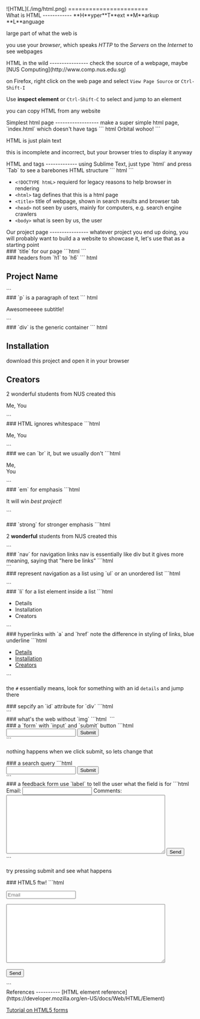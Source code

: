 <section>
![HTML](./img/html.png)
=======================
</section>

<section>
What is HTML
------------
**H**yper**T**ext **M**arkup **L**anguage

large part of what the web is

you use your *browser*, which speaks *HTTP* to the *Servers*
on the *Internet* to see webpages
</section>

<section>
HTML in the wild
----------------
check the source of a webpage, maybe [NUS Computing](http://www.comp.nus.edu.sg)

on Firefox, right click on the web page and select `View Page Source`
or `Ctrl-Shift-I`

Use **inspect element** or `Ctrl-Shift-C` to select and jump to an element

you can copy HTML from any website
</section>

<section>
Simplest html page
------------------
make a super simple html page, `index.html` which doesn't have tags
``` html
<!-- index.html -->
Orbital wohoo!
```

HTML is just plain text

this is incomplete and incorrect, but your browser tries to
display it anyway
</section>

<section>
HTML and tags
-------------
using Sublime Text, just type `html` and press `Tab` to see a barebones
HTML structure
``` html
<!-- index.html -->
<!DOCTYPE html>
<html>
  <head>
    <title>
    </title>
  </head>
  <body>
  </body>
</html>
```

- `<!DOCTYPE htmL>` requierd for legacy reasons to help browser in rendering
- `<html>` tag defines that this is a html page
- `<title>` title of webpage, shown in search results and browser tab
- `<head>` not seen by users, mainly for computers, e.g. search engine crawlers
- `<body>` what is seen by us, the user
</section>

<section>
Our project page
----------------
whatever project you end up doing, you will probably want to build a
a website to showcase it, let's use that as a starting point
</section>

<section>
### `title` for our page
```html
<title>
  Orbital Project Name - Home
</title>
```
</section>

<section>
### headers from `h1` to `h6`
``` html
<!-- after <body> -->
<h1>
  Project Name
</h1>
```
</section>

<section>
### `p` is a paragraph of text
``` html
<!-- after </h1> -->
<p>
  Awesomeeeee subtitle!
</p>
```
</section>

<section>
### `div` is the generic container
``` html
 <!-- after </p> -->
 <div>
   <h2> Installation </h2>
   <p> download this project and open it in your browser </p>
 </div>
 <div>
   <h2> Creators </h2>
   <p> 2 wonderful students from NUS created this </p>
   <p> Me, You </p>
 </div>
```
</section>

<section>
### HTML ignores whitespace
```html
<!-- under Creators -->
<p> Me,
You
</p>
```
</section>

<section>
### we can `br` it, but we usually don't
```html
<!-- under Creators -->
<p> Me,<br>
You
</p>
```
</section>

<section>
### `em` for emphasis
```html
<!-- under Details -->
<p> It will win <em>best project</em>! <p>
```
</section>

<section>
### `strong` for stronger emphasis
```html
  <p> 2 <strong>wonderful</strong> students from NUS created this </p>
```
</section>

<section>
### `nav` for navigation links
nav is essentially like div but it gives more meaning,
saying that "here be links"
```html
<nav>
</nav>
<!-- before Details -->
```
</section>

<section>
### represent navigation as a list
using `ul` or an unordered list
```html
<!-- after nav -->
<ul>
</ul>
```
</section>

<section>
### `li` for a list element inside a list
```html
<ul>
  <li> Details </li>
  <li> Installation </li>
  <li> Creators </li>
</ul>
```
</section>

<section>
### hyperlinks with `a` and `href`
note the difference in styling of links, blue underline
```html
<ul>
  <li> <a href="#details">Details</a> </li>
  <li> <a href="#installation">Installation</a> </li>
  <li> <a href="#creators">Creators</a> </li>
</ul>
```

the `#` essentially means, look for something with an id `details` and
jump there
</section>

<section>
### sepcify an `id` attribute for `div`
```html
<div id="details">
<!-- cut -->
<div id ="installation">
<!-- cut -->
<div id ="creators">
```
</section>

<section>
### what's the web without `img`
```html
<!-- before nav -->
<img src="">
```
</section>

<section>
### a `form` with `input` and `submit` button
```html
  <div id="feedback">
    <form>
      <input name="q">
      <input type="submit">
    </form>
  </div>
```

nothing happens when we click submit, so lets change that
</section>

<section>
### a search query
```html
  <div id="feedback">
    <form action="www.google.com/search">
      <input name="q">
      <input type="submit">
    </form>
  </div>
```
</section>

<section>
### a feedback form
use `label` to tell the user what the field is for
```html
<form action="shout">
  <label>
    Email:
    <input name="email">
  </label>
  <label>
    Comments:
    <textarea required name="comments" rows="10" cols="50" placeholder="What do you think?">
    </textarea>
  </label>
  <input type="submit" value="Send">
</form>
```

try pressing submit and see what happens
</section>

<section>
### HTML5 ftw!
```html
<form action="shout">
  <p>
    <input type="email" name="email" placeholder="Email">
  </p>
  <p>
    <textarea required name="comments" rows="10" cols="50" placeholder="What do you think?">
    </textarea>
  </p>
  <p>
    <input type="submit" value="Send">
  </p>
</form>
```
</section>

<section>
References
----------
[HTML element reference](https://developer.mozilla.org/en-US/docs/Web/HTML/Element)

[Tutorial on HTML5 forms](http://www.html5rocks.com/en/tutorials/forms/html5forms/)
</section>

